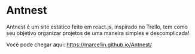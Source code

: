 # Antnest
Antnest é um site estático feito em react.js, inspirado no Trello, tem como seu 
objetivo organizar projetos de uma maneira simples e descomplicada!

Você pode chegar aqui: https://marce1in.github.io/Antnest/
